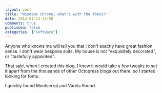 ```yaml
---
layout: post
title: "Windows Chrome, what's with the fonts?"
date: 2014-01-13 23:50
comments: true
published: false
categories: ["Software"]
---
```


Anyone who knows me will tell you that I don't exactly have great fashion sense.
I don't wear bespoke suits. My house is not "exquisitely decorated", or "tastefully appointed".

That said, when I created this blog, I knew it would take a few tweaks to set it apart
from the thousands of other Octopress blogs out there, so I started looking for fonts.

I quickly found Montserrat and Varela Round.



